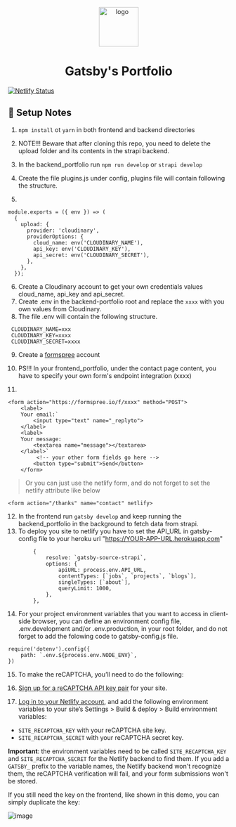 <p align="center">
  <a href="https://github.com/itsyst/khaled_elhamzi_portfolio">
    <img alt="logo" src="https://res.cloudinary.com/dzltxlm9l/image/upload/v1601971370/logo_fd60ee4493.png" width="90"  />
  </a>
</p>
<h1 align="center">
  Gatsby's Portfolio
</h1>


[![Netlify Status](https://api.netlify.com/api/v1/badges/98f353bd-f2a5-4c4a-b68e-d378dd652281/deploy-status)](https://app.netlify.com/sites/frosty-ramanujan-57495b/deploys)
## 🚀 Setup Notes

1. `npm install` ot `yarn` in both frontend and backend directories
2. NOTE!!! Beware that after cloning this repo, you need to delete the upload folder and its contents in the strapi backend.
3. In the backend_portfolio run `npm run develop` or `strapi develop`
4. Create the file plugins.js under config, plugins file will contain following the structure.

5.

```
module.exports = ({ env }) => (
  {
    upload: {
      provider: 'cloudinary',
      providerOptions: {
        cloud_name: env('CLOUDINARY_NAME'),
        api_key: env('CLOUDINARY_KEY'),
        api_secret: env('CLOUDINARY_SECRET'),
      },
    },
  });
  ````

6. Create a Cloudinary account to get your own credentials values cloud_name, api_key and api_secret.
7. Create .env in the backend-portfolio root and replace the `xxxx` with you own values from Cloudinary.
8. The file .env will contain the following structure.

```
 CLOUDINARY_NAME=xxx
 CLOUDINARY_KEY=xxxx
 CLOUDINARY_SECRET=xxxx
 ```

9. Create a [formspree](https://formspree.io/login) account
10. PS!!! In your frontend_portfolio, under the contact page content, you have to specify your own form's endpoint integration (xxxx)

11.

```html:
<form action="https://formspree.io/f/xxxx" method="POST">
    <label>
    Your email:`
        <input type="text" name="_replyto">
    </label>
    <label>
    Your message:
        <textarea name="message"></textarea>
    </label>`
         <!-- your other form fields go here -->
        <button type="submit">Send</button>
    </form>
```
>Or you can just use the netlify form, and do not forget to set the netlify attribute like below
```html:
<form action="/thanks" name="contact" netlify>
```

12. In the frontend run `gatsby develop` and keep running the backend_portfolio in the background to fetch data from strapi.
13. To deploy you site to netlify you have to set the API_URL in gatsby-config file to your heroku url "https://YOUR-APP-URL.herokuapp.com"
```
        {
            resolve: `gatsby-source-strapi`,
            options: {
                apiURL: process.env.API_URL,
                contentTypes: [`jobs`, `projects`, `blogs`],
                singleTypes: [`about`],
                queryLimit: 1000,
            },
        },
```
14. For your project environment variables that you want to access in client-side browser, you can define an environment config file, .env.development and/or .env.production, in your root folder, and do not forget to add the folowing code to gatsby-config.js file.
```
require('dotenv').config({
    path: `.env.${process.env.NODE_ENV}`,
})
```
15. To make the reCAPTCHA, you’ll need to do the following:

1. [Sign up for a reCAPTCHA API key pair](http://www.google.com/recaptcha/admin) for your site.
2. [Log in to your Netlify account](https://app.netlify.com), and add the following
   environment variables to your site’s Settings > Build & deploy > Build environment variables:

- `SITE_RECAPTCHA_KEY` with your reCAPTCHA site key.
- `SITE_RECAPTCHA_SECRET` with your reCAPTCHA secret key.

**Important**: the environment variables need to be called `SITE_RECAPTCHA_KEY` and `SITE_RECAPTCHA_SECRET` for the Netlify backend to find them. If you add a `GATSBY_` prefix to the variable names, the Netlify backend won't recognize them, the reCAPTCHA verification will fail, and your form submissions won't be stored.

If you still need the key on the frontend, like shown in this demo, you can simply duplicate the key:

![image](https://res.cloudinary.com/dzltxlm9l/image/upload/v1602520090/recapcha_shndu5.png)
